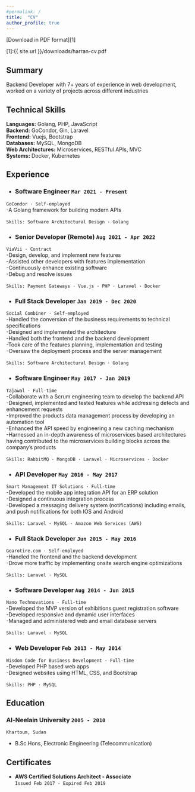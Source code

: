 ```yaml
---
#permalink: /
title:  "CV"
author_profile: true
---
```


[Download in PDF format][1]

[1]:{{ site.url }}/downloads/harran-cv.pdf


## Summary
Backend Developer with 7+ years of experience in web development, worked on a variety of projects across different industries


## Technical Skills
**Languages:** Golang, PHP, JavaScript <br>
**Backend:** GoCondor, Gin, Laravel <br>
**Frontend:** Vuejs, Bootstrap <br>
**Databases:** MySQL, MongoDB <br>
**Web Architectures:** Microservices, RESTful APIs, MVC <br>
**Systems:** Docker, Kubernetes <br>


## Experience
* ### **Software Engineer** `Mar 2021 - Present`
`GoCondor · Self-employed`<br>
-A Golang framework for building modern APIs 
<br><br>
`Skills: Software Architectural Design · Golang`


* ### **Senior Developer (Remote)** `Aug 2021 - Apr 2022`
`ViaVii · Contract`<br>
-Design, develop, and implement new features <br>
-Assisted other developers with features implementation <br>
-Continuously enhance existing software <br>
-Debug and resolve issues
<br><br>
`Skills: Payment Gateways · Vue.js · PHP · Laravel · Docker`


* ### **Full Stack Developer** `Jan 2019 - Dec 2020`
`Social Combiner · Self-employed`<br>
-Handled the conversion of the business requirements to technical specifications <br>
-Designed and implemented the architecture <br>
-Handled both the frontend and the backend development <br>
-Took care of the features planning, implementation and testing <br>
-Oversaw the deployment process and the server management
<br><br>
`Skills: Software Architectural Design · Golang`


* ### **Software Engineer** `May 2017 - Jan 2019`
`Tajawal · Full-time`<br>
-Collaborate with a Scrum engineering team to develop the backend API <br>
-Designed, implemented and tested features while addressing defects and enhancement requests <br>
-Improved the products data management process by developing an automation tool <br>
-Enhanced the API speed by engineering a new caching mechanism <br>
-Harnessed an in-depth awareness of microservices based architectures having contributed to the microservices building blocks across the company’s products
<br><br>
`Skills: RabbitMQ · MongoDB · Laravel · Microservices · Docker`


* ### **API Developer** `May 2016 - May 2017`
`Smart Management IT Solutions · Full-time`<br>
-Developed the mobile app integration API for an ERP solution <br>
-Designed a continuous integration process <br>
-Developed a messaging delivery system (notifications) including emails, and push notifications for both IOS and Android
<br><br>
`Skills: Laravel · MySQL · Amazon Web Services (AWS)`


* ### **Full Stack Developer** `Jun 2015 - May 2016`
`Gearotire.com · Self-employed`<br>
-Handled the frontend and the backend development<br>
-Drove more traffic by implementing onsite search engine optimizations
<br><br>
`Skills: Laravel · MySQL`


* ### **Software Developer** `Aug 2014 - Jun 2015`
`Nano Technovations · Full-time`<br>
-Developed the MVP version of exhibitions guest registration software<br>
-Developed responsive and dynamic user interfaces<br>
-Managed and administered web and email database servers
<br><br>
`Skills: Laravel · MySQL`


* ### **Web Developer** `Feb 2013 - May 2014`
`Wisdom Code for Business Development · Full-time`<br>
-Developed PHP based web apps<br>
-Designed websites using HTML, CSS, and Bootstrap
<br><br>
`Skills: PHP · MySQL`






## Education
### **Al-Neelain University** `2005 - 2010`
`Khartoum, Sudan`

- B.Sc.Hons, Electronic Engineering (Telecommunication)




## Certificates
* **AWS Certified Solutions Architect - Associate**<br>
`Issued Feb 2017 · Expired Feb 2019` <br>

